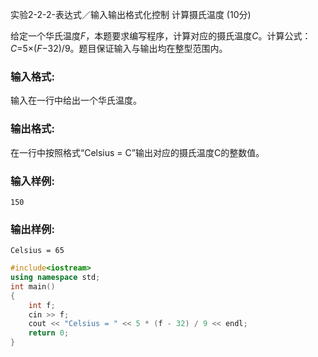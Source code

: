 实验2-2-2-表达式／输入输出格式化控制 计算摄氏温度 (10分)

给定一个华氏温度*F*，本题要求编写程序，计算对应的摄氏温度*C*。计算公式：*C*=5×(*F*−32)/9。题目保证输入与输出均在整型范围内。

### 输入格式:

输入在一行中给出一个华氏温度。

### 输出格式:

在一行中按照格式“Celsius = C”输出对应的摄氏温度C的整数值。

### 输入样例:

```in
150
```

### 输出样例:

```
Celsius = 65
```



```c++
#include<iostream>
using namespace std;
int main()
{
	int f;
	cin >> f;
	cout << "Celsius = " << 5 * (f - 32) / 9 << endl;
	return 0;
}
```

